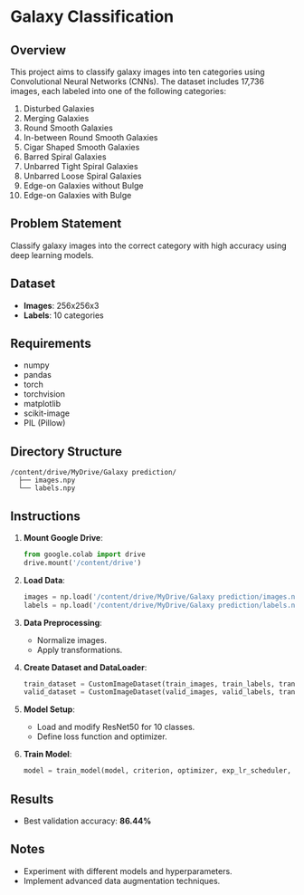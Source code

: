 # Galaxy Classification

## Overview

This project aims to classify galaxy images into ten categories using Convolutional Neural Networks (CNNs). The dataset includes 17,736 images, each labeled into one of the following categories:

1. Disturbed Galaxies
2. Merging Galaxies
3. Round Smooth Galaxies
4. In-between Round Smooth Galaxies
5. Cigar Shaped Smooth Galaxies
6. Barred Spiral Galaxies
7. Unbarred Tight Spiral Galaxies
8. Unbarred Loose Spiral Galaxies
9. Edge-on Galaxies without Bulge
10. Edge-on Galaxies with Bulge

## Problem Statement

Classify galaxy images into the correct category with high accuracy using deep learning models.

## Dataset

- **Images**: 256x256x3
- **Labels**: 10 categories

## Requirements

- numpy
- pandas
- torch
- torchvision
- matplotlib
- scikit-image
- PIL (Pillow)

## Directory Structure

```
/content/drive/MyDrive/Galaxy prediction/
  ├── images.npy
  └── labels.npy
```

## Instructions

1. **Mount Google Drive**:
    ```python
    from google.colab import drive
    drive.mount('/content/drive')
    ```

2. **Load Data**:
    ```python
    images = np.load('/content/drive/MyDrive/Galaxy prediction/images.npy')
    labels = np.load('/content/drive/MyDrive/Galaxy prediction/labels.npy')
    ```

3. **Data Preprocessing**:
    - Normalize images.
    - Apply transformations.

4. **Create Dataset and DataLoader**:
    ```python
    train_dataset = CustomImageDataset(train_images, train_labels, transform=data_transforms['train'])
    valid_dataset = CustomImageDataset(valid_images, valid_labels, transform=data_transforms['validation'])
    ```

5. **Model Setup**:
    - Load and modify ResNet50 for 10 classes.
    - Define loss function and optimizer.

6. **Train Model**:
    ```python
    model = train_model(model, criterion, optimizer, exp_lr_scheduler, device, num_epochs=15)
    ```

## Results

- Best validation accuracy: **86.44%**

## Notes

- Experiment with different models and hyperparameters.
- Implement advanced data augmentation techniques.
